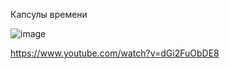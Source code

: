 Капсулы времени

![image](https://github.com/electis/Supodoro/assets/31227055/4d6c1b10-7d84-4131-ac52-75f429a7ac34)

https://www.youtube.com/watch?v=dGi2FuObDE8
